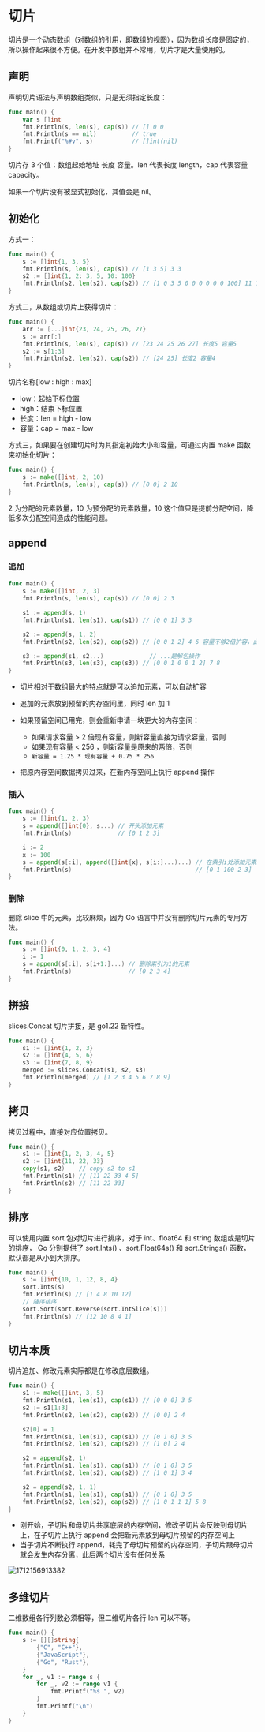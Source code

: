 # 切片

切片是一个动态[数组](/go/basics/arrays-in-go.html)（对数组的引用，即数组的视图），因为数组长度是固定的，所以操作起来很不方便。在开发中数组并不常用，切片才是大量使用的。

## 声明

声明切片语法与声明数组类似，只是无须指定长度：

```go
func main() {
	var s []int
	fmt.Println(s, len(s), cap(s)) // [] 0 0
	fmt.Println(s == nil)          // true
	fmt.Printf("%#v", s)           // []int(nil)
}
```

切片存 3 个值：数组起始地址 长度 容量。len 代表长度 length，cap 代表容量 capacity。

如果一个切片没有被显式初始化，其值会是 nil。

## 初始化

方式一：

```go
func main() {
	s := []int{1, 3, 5}
	fmt.Println(s, len(s), cap(s)) // [1 3 5] 3 3
	s2 := []int{1, 2: 3, 5, 10: 100}
	fmt.Println(s2, len(s2), cap(s2)) // [1 0 3 5 0 0 0 0 0 0 100] 11 11
}
```

方式二，从数组或切片上获得切片：

```go
func main() {
	arr := [...]int{23, 24, 25, 26, 27}
	s := arr[:]
	fmt.Println(s, len(s), cap(s)) // [23 24 25 26 27] 长度5 容量5
	s2 := s[1:3]
	fmt.Println(s2, len(s2), cap(s2)) // [24 25] 长度2 容量4
}
```

切片名称[low : high : max]

- low：起始下标位置
- high：结束下标位置
- 长度：len = high - low
- 容量：cap = max - low

方式三，如果要在创建切片时为其指定初始大小和容量，可通过内置 make 函数来初始化切片：

```go
func main() {
	s := make([]int, 2, 10)
	fmt.Println(s, len(s), cap(s)) // [0 0] 2 10
}
```

2 为分配的元素数量，10 为预分配的元素数量，10 这个值只是提前分配空间，降低多次分配空间造成的性能问题。

## append

### 追加

```go
func main() {
	s := make([]int, 2, 3)
	fmt.Println(s, len(s), cap(s)) // [0 0] 2 3

	s1 := append(s, 1)
	fmt.Println(s1, len(s1), cap(s1)) // [0 0 1] 3 3

	s2 := append(s, 1, 2)
	fmt.Println(s2, len(s2), cap(s2)) // [0 0 1 2] 4 6 容量不够2倍扩容，此时底层数组已经发生改变

	s3 := append(s1, s2...)             // ...是解包操作
	fmt.Println(s3, len(s3), cap(s3)) // [0 0 1 0 0 1 2] 7 8
}
```

- 切片相对于数组最大的特点就是可以追加元素，可以自动扩容
- 追加的元素放到预留的内存空间里，同时 len 加 1
- 如果预留空间已用完，则会重新申请一块更大的内存空间：

  - 如果请求容量 > 2 倍现有容量，则新容量直接为请求容量，否则
  - 如果现有容量 < 256 ，则新容量是原来的两倍，否则
  - `新容量 = 1.25 * 现有容量 + 0.75 * 256`

- 把原内存空间数据拷贝过来，在新内存空间上执行 append 操作

### 插入

```go
func main() {
	s := []int{1, 2, 3}
	s = append([]int{0}, s...) // 开头添加元素
	fmt.Println(s)             // [0 1 2 3]

	i := 2
	x := 100
	s = append(s[:i], append([]int{x}, s[i:]...)...) // 在索引i处添加元素x
	fmt.Println(s)                                   // [0 1 100 2 3]
}
```

### 删除

删除 slice 中的元素，比较麻烦，因为 Go 语言中并没有删除切片元素的专用方法。

```go
func main() {
	s := []int{0, 1, 2, 3, 4}
	i := 1
	s = append(s[:i], s[i+1:]...) // 删除索引为1的元素
	fmt.Println(s)                // [0 2 3 4]
}
```

## 拼接

slices.Concat 切片拼接，是 go1.22 新特性。

```go
func main() {
	s1 := []int{1, 2, 3}
	s2 := []int{4, 5, 6}
	s3 := []int{7, 8, 9}
	merged := slices.Concat(s1, s2, s3)
	fmt.Println(merged) // [1 2 3 4 5 6 7 8 9]
}
```

## 拷贝

拷贝过程中，直接对应位置拷贝。

```go
func main() {
	s1 := []int{1, 2, 3, 4, 5}
	s2 := []int{11, 22, 33}
	copy(s1, s2)    // copy s2 to s1
	fmt.Println(s1) // [11 22 33 4 5]
	fmt.Println(s2) // [11 22 33]
}
```

## 排序

可以使用内置 sort 包对切片进行排序，对于 int、float64 和 string 数组或是切片的排序， Go 分别提供了 sort.Ints() 、sort.Float64s() 和 sort.Strings() 函数， 默认都是从小到大排序。

```go
func main() {
	s := []int{10, 1, 12, 8, 4}
	sort.Ints(s)
	fmt.Println(s) // [1 4 8 10 12]
	// 降序排序
	sort.Sort(sort.Reverse(sort.IntSlice(s)))
	fmt.Println(s) // [12 10 8 4 1]
}
```

## 切片本质

切片追加、修改元素实际都是在修改底层数组。

```go
func main() {
	s1 := make([]int, 3, 5)
	fmt.Println(s1, len(s1), cap(s1)) // [0 0 0] 3 5
	s2 := s1[1:3]
	fmt.Println(s2, len(s2), cap(s2)) // [0 0] 2 4

	s2[0] = 1
	fmt.Println(s1, len(s1), cap(s1)) // [0 1 0] 3 5
	fmt.Println(s2, len(s2), cap(s2)) // [1 0] 2 4

	s2 = append(s2, 1)
	fmt.Println(s1, len(s1), cap(s1)) // [0 1 0] 3 5
	fmt.Println(s2, len(s2), cap(s2)) // [1 0 1] 3 4

	s2 = append(s2, 1, 1)
	fmt.Println(s1, len(s1), cap(s1)) // [0 1 0] 3 5
	fmt.Println(s2, len(s2), cap(s2)) // [1 0 1 1 1] 5 8
}
```

- 刚开始，子切片和母切片共享底层的内存空间，修改子切片会反映到母切片上，在子切片上执行 append 会把新元素放到母切片预留的内存空间上
- 当子切片不断执行 append，耗完了母切片预留的内存空间，子切片跟母切片就会发生内存分离，此后两个切片没有任何关系

![1712156913382](./assets/1712156913382.jpg)

## 多维切片

二维数组各行列数必须相等，但二维切片各行 len 可以不等。

```go
func main() {
	s := [][]string{
		{"C", "C++"},
		{"JavaScript"},
		{"Go", "Rust"},
	}
	for _, v1 := range s {
		for _, v2 := range v1 {
			fmt.Printf("%s ", v2)
		}
		fmt.Printf("\n")
	}
}
```
